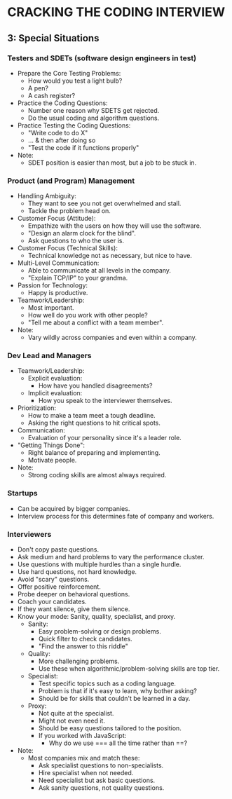 # CRACKING THE CODING INTERVIEW

## 3: Special Situations

### Testers and SDETs (software design engineers in test)

- Prepare the Core Testing Problems:
  - How would you test a light bulb?
  - A pen?
  - A cash register?
- Practice the Coding Questions:
  - Number one reason why SDETS get rejected.
  - Do the usual coding and algorithm questions.
- Practice Testing the Coding Questions:
  - "Write code to do X"
  - ... & then after doing so
  - "Test the code if it functions properly"
- Note:
  - SDET position is easier than most, but a job to be stuck in.

### Product (and Program) Management

- Handling Ambiguity:
  - They want to see you not get overwhelmed and stall.
  - Tackle the problem head on.
- Customer Focus (Attitude):
  - Empathize with the users on how they will use the software.
  - "Design an alarm clock for the blind".
  - Ask questions to who the user is.
- Customer Focus (Technical Skills):
  - Technical knowledge not as necessary, but nice to have.
- Multi-Level Communication:
  - Able to communicate at all levels in the company.
  - "Explain TCP/IP" to your grandma.
- Passion for Technology:
  - Happy is productive.
- Teamwork/Leadership:
  - Most important.
  - How well do you work with other people?
  - "Tell me about a conflict with a team member".
- Note:
  - Vary wildly across companies and even within a company.

### Dev Lead and Managers

- Teamwork/Leadership:
  - Explicit evaluation:
    - How have you handled disagreements?
  - Implicit evaluation:
    - How you speak to the interviewer themselves.
- Prioritization:
  - How to make a team meet a tough deadline.
  - Asking the right questions to hit critical spots.
- Communication:
  - Evaluation of your personality since it's a leader role.
- "Getting Things Done":
  - Right balance of preparing and implementing.
  - Motivate people.
- Note:
  - Strong coding skills are almost always required.

### Startups

- Can be acquired by bigger companies.
- Interview process for this determines fate of company and workers.

### Interviewers

- Don't copy paste questions.
- Ask medium and hard problems to vary the performance cluster.
- Use questions with multiple hurdles than a single hurdle.
- Use hard questions, not hard knowledge.
- Avoid "scary" questions.
- Offer positive reinforcement.
- Probe deeper on behavioral questions.
- Coach your candidates.
- If they want silence, give them silence.
- Know your mode: Sanity, quality, specialist, and proxy.
  - Sanity:
    - Easy problem-solving or design problems.
    - Quick filter to check candidates.
    - "Find the answer to this riddle"
  - Quality:
    - More challenging problems.
    - Use these when algorithmic/problem-solving skills are top tier.
  - Specialist:
    - Test specific topics such as a coding language.
    - Problem is that if it's easy to learn, why bother asking?
    - Should be for skills that couldn't be learned in a day.
  - Proxy:
    - Not quite at the specialist.
    - Might not even need it.
    - Should be easy questions tailored to the position.
    - If you worked with JavaScript:
      - Why do we use === all the time rather than ==?
- Note:
  - Most companies mix and match these:
    - Ask specialist questions to non-specialists.
    - Hire specialist when not needed.
    - Need specialist but ask basic questions.
    - Ask sanity questions, not quality questions.
